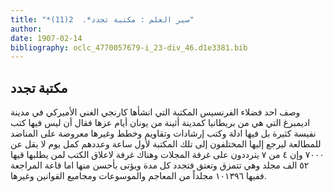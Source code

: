 ```yaml
---
title: "*سير العلم : مكتبة تجدد*.  2(11)"
author: 
date: 1907-02-14
bibliography: oclc_4770057679-i_23-div_46.d1e3381.bib
---
```




##  مكتبة تجدد 


 وصف  احد  فضلاء الفرنسيس المكتبة التي انشأها كارنجي الغني الأميركي في مدينة اديمبرغ التي هي من بريطانيا كمدينة أثينة من يونان أيام عزها فقال أن ليس فيها كتب نفيسة كثيرة بل فيها ادلة وكتب إرشادات وتقاويم وخطط وغيرها معروضة على المناضد للمطالعة ليرجع إليها المختلفون إلى تلك المكتبة لأول ساعة وعددهم كمل يوم لا يقل عن  ٧٠٠٠  وإن  ٤  من  ٧  يترددون على غرفة المجلات وهناك غرفة لاعلاق الكتب لمن يطلبها قيها  ٥٢  الف  مجلد وهي تتمزق وتعتق فتجدد كل مدة ويؤتى بأحسن منها اما قاعة   المراجعة ففيها  ١٠١٣٩٦  مجلداً من المعاجم والموسوعات ومجاميع القوانين وغيرها. 
